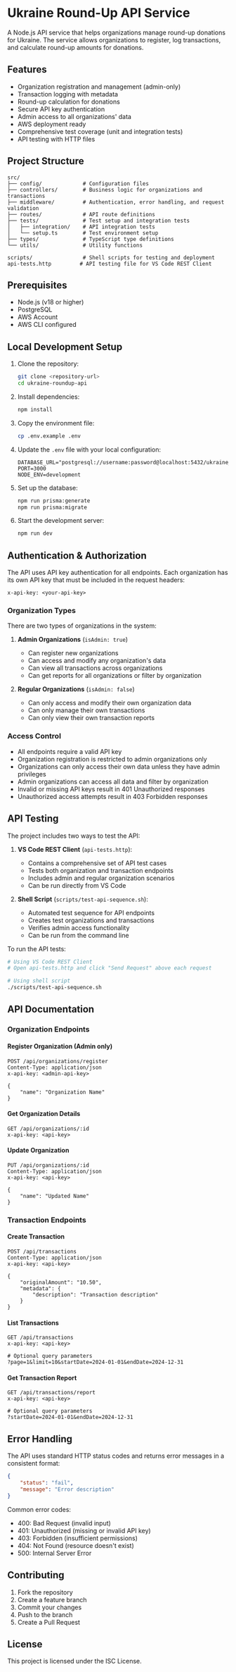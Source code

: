 # Ukraine Round-Up API Service

A Node.js API service that helps organizations manage round-up donations for Ukraine. The service allows organizations to register, log transactions, and calculate round-up amounts for donations.

## Features

- Organization registration and management (admin-only)
- Transaction logging with metadata
- Round-up calculation for donations
- Secure API key authentication
- Admin access to all organizations' data
- AWS deployment ready
- Comprehensive test coverage (unit and integration tests)
- API testing with HTTP files

## Project Structure

```
src/
├── config/             # Configuration files
├── controllers/        # Business logic for organizations and transactions
├── middleware/         # Authentication, error handling, and request validation
├── routes/             # API route definitions
├── tests/              # Test setup and integration tests
│   ├── integration/    # API integration tests
│   └── setup.ts        # Test environment setup
├── types/              # TypeScript type definitions
└── utils/              # Utility functions

scripts/                # Shell scripts for testing and deployment
api-tests.http         # API testing file for VS Code REST Client
```

## Prerequisites

- Node.js (v18 or higher)
- PostgreSQL
- AWS Account
- AWS CLI configured

## Local Development Setup

1. Clone the repository:
   ```bash
   git clone <repository-url>
   cd ukraine-roundup-api
   ```

2. Install dependencies:
   ```bash
   npm install
   ```

3. Copy the environment file:
   ```bash
   cp .env.example .env
   ```

4. Update the `.env` file with your local configuration:
   ```
   DATABASE_URL="postgresql://username:password@localhost:5432/ukraine_roundup"
   PORT=3000
   NODE_ENV=development
   ```

5. Set up the database:
   ```bash
   npm run prisma:generate
   npm run prisma:migrate
   ```

6. Start the development server:
   ```bash
   npm run dev
   ```

## Authentication & Authorization

The API uses API key authentication for all endpoints. Each organization has its own API key that must be included in the request headers:

```
x-api-key: <your-api-key>
```

### Organization Types

There are two types of organizations in the system:

1. **Admin Organizations** (`isAdmin: true`)
   - Can register new organizations
   - Can access and modify any organization's data
   - Can view all transactions across organizations
   - Can get reports for all organizations or filter by organization

2. **Regular Organizations** (`isAdmin: false`)
   - Can only access and modify their own organization data
   - Can only manage their own transactions
   - Can only view their own transaction reports

### Access Control

- All endpoints require a valid API key
- Organization registration is restricted to admin organizations only
- Organizations can only access their own data unless they have admin privileges
- Admin organizations can access all data and filter by organization
- Invalid or missing API keys result in 401 Unauthorized responses
- Unauthorized access attempts result in 403 Forbidden responses

## API Testing

The project includes two ways to test the API:

1. **VS Code REST Client** (`api-tests.http`):
   - Contains a comprehensive set of API test cases
   - Tests both organization and transaction endpoints
   - Includes admin and regular organization scenarios
   - Can be run directly from VS Code

2. **Shell Script** (`scripts/test-api-sequence.sh`):
   - Automated test sequence for API endpoints
   - Creates test organizations and transactions
   - Verifies admin access functionality
   - Can be run from the command line

To run the API tests:
```bash
# Using VS Code REST Client
# Open api-tests.http and click "Send Request" above each request

# Using shell script
./scripts/test-api-sequence.sh
```

## API Documentation

### Organization Endpoints

#### Register Organization (Admin only)
```http
POST /api/organizations/register
Content-Type: application/json
x-api-key: <admin-api-key>

{
    "name": "Organization Name"
}
```

#### Get Organization Details
```http
GET /api/organizations/:id
x-api-key: <api-key>
```

#### Update Organization
```http
PUT /api/organizations/:id
Content-Type: application/json
x-api-key: <api-key>

{
    "name": "Updated Name"
}
```

### Transaction Endpoints

#### Create Transaction
```http
POST /api/transactions
Content-Type: application/json
x-api-key: <api-key>

{
    "originalAmount": "10.50",
    "metadata": {
        "description": "Transaction description"
    }
}
```

#### List Transactions
```http
GET /api/transactions
x-api-key: <api-key>

# Optional query parameters
?page=1&limit=10&startDate=2024-01-01&endDate=2024-12-31
```

#### Get Transaction Report
```http
GET /api/transactions/report
x-api-key: <api-key>

# Optional query parameters
?startDate=2024-01-01&endDate=2024-12-31
```

## Error Handling

The API uses standard HTTP status codes and returns error messages in a consistent format:

```json
{
    "status": "fail",
    "message": "Error description"
}
```

Common error codes:
- 400: Bad Request (invalid input)
- 401: Unauthorized (missing or invalid API key)
- 403: Forbidden (insufficient permissions)
- 404: Not Found (resource doesn't exist)
- 500: Internal Server Error

## Contributing

1. Fork the repository
2. Create a feature branch
3. Commit your changes
4. Push to the branch
5. Create a Pull Request

## License

This project is licensed under the ISC License.
